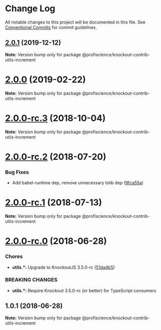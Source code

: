 # Change Log

All notable changes to this project will be documented in this file.
See [Conventional Commits](https://conventionalcommits.org) for commit guidelines.

## [2.0.1](https://github.com/Profiscience/knockout-contrib/compare/@profiscience/knockout-contrib-utils-increment@2.0.0...@profiscience/knockout-contrib-utils-increment@2.0.1) (2019-12-12)

**Note:** Version bump only for package @profiscience/knockout-contrib-utils-increment





# [2.0.0](https://github.com/Profiscience/knockout-contrib/compare/@profiscience/knockout-contrib-utils-increment@2.0.0-rc.3...@profiscience/knockout-contrib-utils-increment@2.0.0) (2019-02-22)

**Note:** Version bump only for package @profiscience/knockout-contrib-utils-increment

<a name="2.0.0-rc.3"></a>

# [2.0.0-rc.3](https://github.com/Profiscience/knockout-contrib/compare/@profiscience/knockout-contrib-utils-increment@2.0.0-rc.2...@profiscience/knockout-contrib-utils-increment@2.0.0-rc.3) (2018-10-04)

**Note:** Version bump only for package @profiscience/knockout-contrib-utils-increment

<a name="2.0.0-rc.2"></a>

# [2.0.0-rc.2](https://github.com/Profiscience/knockout-contrib/compare/@profiscience/knockout-contrib-utils-increment@2.0.0-rc.1...@profiscience/knockout-contrib-utils-increment@2.0.0-rc.2) (2018-07-20)

### Bug Fixes

- Add babel-runtime dep, remove unnecessary tslib dep ([9fca55a](https://github.com/Profiscience/knockout-contrib/commit/9fca55a))

<a name="2.0.0-rc.1"></a>

# [2.0.0-rc.1](https://github.com/Profiscience/knockout-contrib/compare/@profiscience/knockout-contrib-utils-increment@2.0.0-rc.0...@profiscience/knockout-contrib-utils-increment@2.0.0-rc.1) (2018-07-13)

**Note:** Version bump only for package @profiscience/knockout-contrib-utils-increment

<a name="2.0.0-rc.0"></a>

# [2.0.0-rc.0](https://github.com/Profiscience/knockout-contrib/compare/@profiscience/knockout-contrib-utils-increment@1.0.1...@profiscience/knockout-contrib-utils-increment@2.0.0-rc.0) (2018-06-28)

### Chores

- **utils.\*:** Upgrade to KnockoutJS 3.5.0-rc ([51da4b5](https://github.com/Profiscience/knockout-contrib/commit/51da4b5))

### BREAKING CHANGES

- **utils.\*:** Require Knockout 3.5.0-rc (or better) for TypeScript consumers

<a name="1.0.1"></a>

## 1.0.1 (2018-06-28)

**Note:** Version bump only for package @profiscience/knockout-contrib-utils-increment
